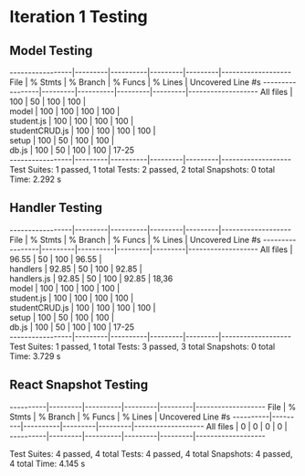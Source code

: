# Iteration 1 Testing
## Model Testing
-----------------|---------|----------|---------|---------|-------------------
File             | % Stmts | % Branch | % Funcs | % Lines | Uncovered Line #s 
-----------------|---------|----------|---------|---------|-------------------
All files        |     100 |       50 |     100 |     100 |                   
 model           |     100 |      100 |     100 |     100 |                   
  student.js     |     100 |      100 |     100 |     100 |                   
  studentCRUD.js |     100 |      100 |     100 |     100 |                   
 setup           |     100 |       50 |     100 |     100 |                   
  db.js          |     100 |       50 |     100 |     100 | 17-25             
-----------------|---------|----------|---------|---------|-------------------
Test Suites: 1 passed, 1 total
Tests:       2 passed, 2 total
Snapshots:   0 total
Time:        2.292 s
## Handler Testing
-----------------|---------|----------|---------|---------|-------------------
File             | % Stmts | % Branch | % Funcs | % Lines | Uncovered Line #s 
-----------------|---------|----------|---------|---------|-------------------
All files        |   96.55 |       50 |     100 |   96.55 |                   
 handlers        |   92.85 |       50 |     100 |   92.85 |                   
  handlers.js    |   92.85 |       50 |     100 |   92.85 | 18,36             
 model           |     100 |      100 |     100 |     100 |                   
  student.js     |     100 |      100 |     100 |     100 |                   
  studentCRUD.js |     100 |      100 |     100 |     100 |                   
 setup           |     100 |       50 |     100 |     100 |                   
  db.js          |     100 |       50 |     100 |     100 | 17-25             
-----------------|---------|----------|---------|---------|-------------------
Test Suites: 1 passed, 1 total
Tests:       3 passed, 3 total
Snapshots:   0 total
Time:        3.729 s
## React Snapshot Testing
----------|---------|----------|---------|---------|-------------------
File      | % Stmts | % Branch | % Funcs | % Lines | Uncovered Line #s 
----------|---------|----------|---------|---------|-------------------
All files |       0 |        0 |       0 |       0 |                   
----------|---------|----------|---------|---------|-------------------

Test Suites: 4 passed, 4 total
Tests:       4 passed, 4 total
Snapshots:   4 passed, 4 total
Time:        4.145 s
